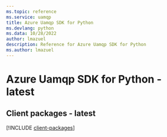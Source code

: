 ```yaml
---
ms.topic: reference
ms.service: uamqp
title: Azure Uamqp SDK for Python
ms.devlang: python
ms.data: 10/28/2022
author: lmazuel
description: Reference for Azure Uamqp SDK for Python
ms.author: lmazuel
---
```

# Azure Uamqp SDK for Python - latest

## Client packages - latest
[!INCLUDE [client-packages](uamqp-client-index.md)]